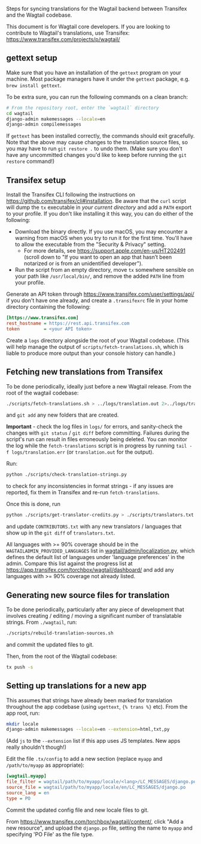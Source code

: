 Steps for syncing translations for the Wagtail backend between Transifex and the Wagtail codebase.

This document is for Wagtail core developers. If you are looking to contribute to Wagtail's translations, use Transifex: https://www.transifex.com/projects/p/wagtail/

## gettext setup

Make sure that you have an installation of the `gettext` program on your machine. Most package managers have it under the `gettext` package, e.g. `brew install gettext`.

To be extra sure, you can run the following commands on a clean branch:

```bash
# From the repository root, enter the `wagtail` directory
cd wagtail
django-admin makemessages --locale=en
django-admin compilemessages
```

If `gettext` has been installed correctly, the commands should exit gracefully. Note that the above may cause changes to the translation source files, so you may have to run `git restore .` to undo them. (Make sure you don't have any uncommitted changes you'd like to keep before running the `git restore` command!) 

## Transifex setup

Install the Transifex CLI following the instructions on https://github.com/transifex/cli#installation. Be aware that the `curl` script will dump the `tx` executable in _your current directory_ and add a `PATH` export to your profile. If you don't like installing it this way, you can do either of the following:
- Download the binary directly. If you use macOS, you may encounter a warning from macOS when you try to run it for the first time. You'll have to allow the executable from the "Security & Privacy" setting.
  - For more details, see https://support.apple.com/en-us/HT202491 (scroll down to "If you want to open an app that hasn’t been notarized or is from an unidentified developer").
- Run the script from an empty directory, move `tx` somewhere sensible on your path like `/usr/local/bin/`, and remove the added `PATH` line from your profile.

Generate an API token through https://www.transifex.com/user/settings/api/ if you don't have one already, and create a `.transifexrc` file in your home directory containing the following:

```ini
[https://www.transifex.com]
rest_hostname = https://rest.api.transifex.com
token         = <your API token>
```

Create a `logs` directory alongside the root of your Wagtail codebase. (This will help manage the output of `scripts/fetch-translations.sh`, which is liable to produce more output than your console history can handle.)

## Fetching new translations from Transifex

To be done periodically, ideally just before a new Wagtail release. From the root of the wagtail codebase:

```bash
./scripts/fetch-translations.sh > ../logs/translation.out 2>../logs/translation.err
```
and `git add` any new folders that are created.

**Important** - check the log files in `logs/` for errors, and sanity-check the changes with `git status` / `git diff` before committing. Failures during the script's run can result in files erroneously being deleted. You can monitor the log while the `fetch-translations` script is in progress by running `tail -f logs/translation.err` (or `translation.out` for the output).

Run:

```bash
python ./scripts/check-translation-strings.py
```

to check for any inconsistencies in format strings - if any issues are reported, fix them in Transifex and re-run `fetch-translations`.

Once this is done, run

```bash
python ./scripts/get-translator-credits.py > ./scripts/translators.txt
```

and update `CONTRIBUTORS.txt` with any new translators / languages that show up in the `git diff` of `translators.txt`.

All languages with >= 90% coverage should be in the `WAGTAILADMIN_PROVIDED_LANGUAGES` list in [wagtail/admin/localization.py](https://github.com/wagtail/wagtail/blob/master/wagtail/admin/localization.py), which defines the default list of languages under 'language preferences' in the admin. Compare this list against the progress list at https://app.transifex.com/torchbox/wagtail/dashboard/ and add any languages with >= 90% coverage not already listed.

## Generating new source files for translation

To be done periodically, particularly after any piece of development that involves creating / editing / moving a significant number of translatable strings. From `./wagtail`, run:

```bash
./scripts/rebuild-translation-sources.sh
```

and commit the updated files to git.

Then, from the root of the Wagtail codebase:

```bash
tx push -s
```

## Setting up translations for a new app

This assumes that strings have already been marked for translation throughout the app codebase (using `ugettext`, `{% trans %}` etc). From the app root, run:

```bash
mkdir locale
django-admin makemessages --locale=en --extension=html,txt,py
```

(Add `js` to the `--extension` list if this app uses JS templates. New apps really shouldn't though!)

Edit the file `.tx/config` to add a new section (replace `myapp` and `/path/to/myapp` as appropriate):

```ini
[wagtail.myapp]
file_filter = wagtail/path/to/myapp/locale/<lang>/LC_MESSAGES/django.po
source_file = wagtail/path/to/myapp/locale/en/LC_MESSAGES/django.po
source_lang = en
type = PO
```

Commit the updated config file and new locale files to git.

From https://www.transifex.com/torchbox/wagtail/content/, click "Add a new resource", and upload the `django.po` file, setting the name to `myapp` and specifying 'PO File' as the file type.